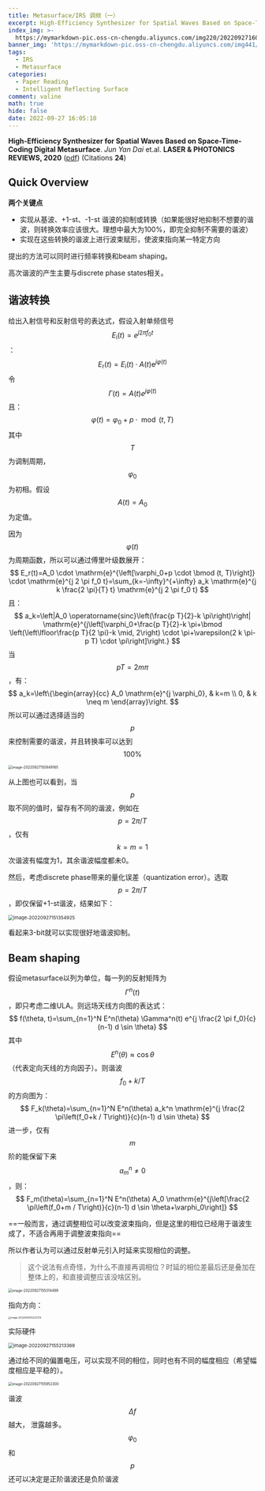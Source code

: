 ```yaml
---
title: Metasurface/IRS 调频（一）
excerpt: High-Efficiency Synthesizer for Spatial Waves Based on Space-Time-Coding Digital Metasurface. Jun Yan Dai et.al.
index_img: >-
  https://mymarkdown-pic.oss-cn-chengdu.aliyuncs.com/img220/202209271605334.png
banner_img: 'https://mymarkdown-pic.oss-cn-chengdu.aliyuncs.com/img441/1638523690670.jpg'
tags:
  - IRS
  - Metasurface
categories:
  - Paper Reading
  - Intelligent Reflecting Surface
comment: valine
math: true
hide: false
date: 2022-09-27 16:05:10
---
```


**High-Efficiency Synthesizer for Spatial Waves Based on Space-Time-Coding Digital Metasurface**.  *Jun Yan Dai* et.al.  **LASER & PHOTONICS REVIEWS, 2020**  ([pdf](https://onlinelibrary.wiley.com/doi/abs/10.1002/lpor.201900133))  (Citations **24**)

## Quick Overview

**两个关键点**

- 实现从基波、+1-st、-1-st 谐波的抑制或转换（如果能很好地抑制不想要的谐波，则转换效率应该很大。理想中最大为100%，即完全抑制不需要的谐波）
- 实现在这些转换的谐波上进行波束赋形，使波束指向某一特定方向

提出的方法可以同时进行频率转换和beam shaping。





高次谐波的产生主要与discrete phase states相关。



## 谐波转换

给出入射信号和反射信号的表达式，假设入射单频信号$$E_{\mathrm{i}}(t)=e^{j2\pi f_0t}$$：
$$
E_{\mathrm{r}}(t)=E_{\mathrm{i}}(t) \cdot A(t) \mathrm{e}^{j \varphi(t)}
$$
令$$\Gamma(t)=A(t) e^{j \varphi(t)}$$且：
$$
\varphi(t)=\varphi_0+p \cdot \bmod (t, T)
$$
其中$$T$$为调制周期，$$\varphi_0$$为初相。假设$$A(t)=A_0$$为定值。

因为$$\varphi(t)$$为周期函数，所以可以通过傅里叶级数展开：
$$
E_r(t)=A_0 \cdot \mathrm{e}^{\left[\varphi_0+p \cdot \bmod (t, T)\right]} \cdot \mathrm{e}^{j 2 \pi f_0 t}=\sum_{k=-\infty}^{+\infty} a_k \mathrm{e}^{j k \frac{2 \pi}{T} t} \mathrm{e}^{j 2 \pi f_0 t}
$$
且：
$$
a_k=\left|A_0 \operatorname{sinc}\left(\frac{p T}{2}-k \pi\right)\right| \mathrm{e}^{j\left[\varphi_0+\frac{p T}{2}-k \pi+\bmod \left(\left\lfloor\frac{p T}{2 \pi}-k \mid, 2\right) \cdot \pi+\varepsilon(2 k \pi-p T) \cdot \pi\right]\right.}
$$
当$$pT = 2m\pi$$，有：
$$
a_k=\left\{\begin{array}{cc}
A_0 \mathrm{e}^{j \varphi_0}, & k=m \\
0, & k \neq m
\end{array}\right.
$$
所以可以通过选择适当的$$p$$来控制需要的谐波，并且转换率可以达到$$100\%$$

<img src="https://mymarkdown-pic.oss-cn-chengdu.aliyuncs.com/img220/202209271605274.png" alt="image-20220927150849165" style="zoom: 50%;" />

从上图也可以看到，当$$p$$取不同的值时，留存有不同的谐波，例如在$$p=2\pi/T$$，仅有$$k=m=1$$次谐波有幅度为1，其余谐波幅度都未0。



然后，考虑discrete phase带来的量化误差（quantization error）。选取$$p=2\pi/T$$，即仅保留+1-st谐波，结果如下：

<img src="https://mymarkdown-pic.oss-cn-chengdu.aliyuncs.com/img220/202209271605338.png" alt="image-20220927151354925" style="zoom: 67%;" />

看起来3-bit就可以实现很好地谐波抑制。

## Beam shaping

假设metasurface以列为单位，每一列的反射矩阵为$$\Gamma^n(t)$$，即只考虑二维ULA。则远场天线方向图的表达式：
$$
f(\theta, t)=\sum_{n=1}^N E^n(\theta) \Gamma^n(t) e^{j \frac{2 \pi f_0}{c}(n-1) d \sin \theta}
$$
其中$$E^n(\theta)\approx \cos\theta$$（代表定向天线的方向因子）。则谐波$$f_0+k/T$$的方向图为：
$$
F_k(\theta)=\sum_{n=1}^N E^n(\theta) a_k^n \mathrm{e}^{j \frac{2 \pi\left(f_0+k / T\right)}{c}(n-1) d \sin \theta}
$$
进一步，仅有$$m$$阶的能保留下来$$a^n_m\neq0$$，则：
$$
F_m(\theta)=\sum_{n=1}^N E^n(\theta) A_0 \mathrm{e}^{j\left[\frac{2 \pi\left(f_0+m / T\right)}{c}(n-1) d \sin \theta+\varphi_0\right]}
$$


==一般而言，通过调整相位可以改变波束指向，但是这里的相位已经用于谐波生成了，不适合再用于调整波束指向==

所以作者认为可以通过反射单元引入时延来实现相位的调整。

> 这个说法有点奇怪，为什么不直接再调相位？时延的相位差最后还是叠加在整体上的，和直接调整应该没啥区别。

<img src="https://mymarkdown-pic.oss-cn-chengdu.aliyuncs.com/img220/202209271605689.png" alt="image-20220927155314499" style="zoom: 50%;" />

指向方向：

<img src="https://mymarkdown-pic.oss-cn-chengdu.aliyuncs.com/img220/202209281122772.png" alt="image-20220928112222729" style="zoom:33%;" />



实际硬件

<img src="https://mymarkdown-pic.oss-cn-chengdu.aliyuncs.com/img220/202209271605208.png" alt="image-20220927155213369" style="zoom: 67%;" />

通过给不同的偏置电压，可以实现不同的相位，同时也有不同的幅度相应（希望幅度相应是平稳的）。





<img src="https://mymarkdown-pic.oss-cn-chengdu.aliyuncs.com/img220/202209271605334.png" alt="image-20220927155952300" style="zoom:50%;" />

谐波$$\Delta f$$越大， 泄露越多。$$\varphi_0$$和$$p$$还可以决定是正阶谐波还是负阶谐波
